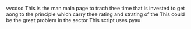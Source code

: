 vvcdsd This is the man main page to trach thee
time that is invested to get aong to the principle which carry thee rating and strating of the 
This could be the great problem in the sector
 This script uses pyau
